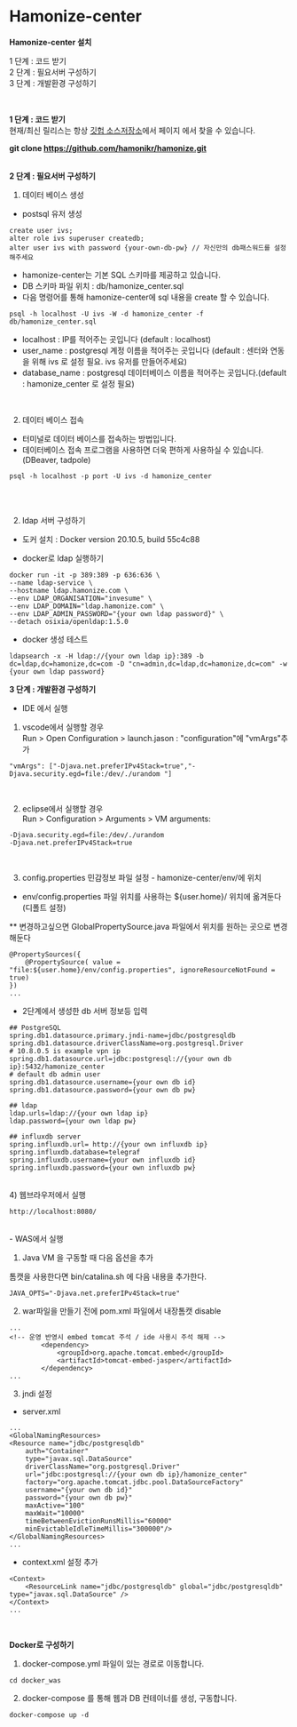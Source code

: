 # Hamonize-center

<b>Hamonize-center 설치</b>

1 단계 : 코드 받기<br>
2 단계 : 필요서버 구성하기<br>
3 단계 : 개발환경 구성하기<br>

<br>

**1 단계 : 코드 받기**<br>
현재/최신 릴리스는 항상 [깃헙 소스저장소](https://github.com/hamonikr/hamonize)에서 페이지 에서 찾을 수 있습니다. 

<b>git clone https://github.com/hamonikr/hamonize.git </b><br><br>


**2 단계 : 필요서버 구성하기**<br>
1) 데이터 베이스 생성
- postsql 유저 생성
```
create user ivs;
alter role ivs superuser createdb;
alter user ivs with password {your-own-db-pw} // 자신만의 db패스워드를 설정해주세요

```

- hamonize-center는 기본 SQL 스키마를 제공하고 있습니다.
- DB 스키마 파일 위치 : db/hamonize_center.sql 
- 다음 명령어를 통해 hamonize-center에 sql 내용을 create 할 수 있습니다.

```
psql -h localhost -U ivs -W -d hamonize_center -f db/hamonize_center.sql
```
- localhost : IP를 적어주는 곳입니다 (default : localhost)
- user_name : postgresql 계정 이름을 적어주는 곳입니다 (default : 센터와 연동을 위해 ivs 로 설정 필요. ivs 유저를 만들어주세요)
- database_name : postgresql 데이터베이스 이름을 적어주는 곳입니다.(default : hamonize_center 로 설정 필요)

<br>

2) 데이터 베이스 접속
- 터미널로 데이터 베이스를 접속하는 방법입니다.
- 데이터베이스 접속 프로그램을 사용하면 더욱 편하게 사용하실 수 있습니다. (DBeaver, tadpole)
```
psql -h localhost -p port -U ivs -d hamonize_center
```
<br>


<br> 

2) ldap 서버 구성하기
- 도커 설치 : Docker version 20.10.5, build 55c4c88

- docker로 ldap 실행하기 
```
docker run -it -p 389:389 -p 636:636 \
--name ldap-service \
--hostname ldap.hamonize.com \
--env LDAP_ORGANISATION="invesume" \
--env LDAP_DOMAIN="ldap.hamonize.com" \
--env LDAP_ADMIN_PASSWORD="{your own ldap password}" \
--detach osixia/openldap:1.5.0

```

- docker 생성 테스트 
```
ldapsearch -x -H ldap://{your own ldap ip}:389 -b dc=ldap,dc=hamonize,dc=com -D "cn=admin,dc=ldap,dc=hamonize,dc=com" -w {your own ldap password}

```

**3 단계 : 개발환경 구성하기**
- IDE 에서 실행<br>


1) vscode에서 실행할 경우<br>
Run > Open Configuration > launch.jason : "configuration"에 "vmArgs"추가 

```
"vmArgs": ["-Djava.net.preferIPv4Stack=true","-Djava.security.egd=file:/dev/./urandom "] 
```
<br>

2) eclipse에서 실행할 경우<br>
Run > Configuration > Arguments > VM arguments:

```
-Djava.security.egd=file:/dev/./urandom
-Djava.net.preferIPv4Stack=true
```
<br>

3) config.properties 민감정보 파일 설정 - hamonize-center/env/에 위치 
- env/config.properties 파일 위치를 사용하는 ${user.home}/ 위치에 옮겨둔다(디폴트 설정)

** 변경하고싶으면 GlobalPropertySource.java 파일에서 위치를 원하는 곳으로 변경해둔다

```
@PropertySources({
    @PropertySource( value = "file:${user.home}/env/config.properties", ignoreResourceNotFound = true)
})
... 
```
- 2단계에서 생성한 db 서버 정보등 입력
```
## PostgreSQL
spring.db1.datasource.primary.jndi-name=jdbc/postgresqldb
spring.db1.datasource.driverClassName=org.postgresql.Driver
# 10.8.0.5 is example vpn ip
spring.db1.datasource.url=jdbc:postgresql://{your own db ip}:5432/hamonize_center
# default db admin user
spring.db1.datasource.username={your own db id}
spring.db1.datasource.password={your own db pw}

## ldap 
ldap.urls=ldap://{your own ldap ip}
ldap.password={your own ldap pw}

## influxdb server
spring.influxdb.url= http://{your own influxdb ip}
spring.influxdb.database=telegraf
spring.influxdb.username={your own influxdb id}
spring.influxdb.password={your own influxdb pw}
```

<br>
4) 웹브라우저에서 실행

```
http://localhost:8080/
```
<br>
- WAS에서 실행 <br>

1) Java VM 을 구동할 때 다음 옵션을 추가

톰캣을 사용한다면 bin/catalina.sh 에 다음 내용을 추가한다.

```
JAVA_OPTS="-Djava.net.preferIPv4Stack=true"
```
2) war파일을 만들기 전에 pom.xml 파일에서 내장톰캣 disable

```
...
<!-- 운영 반영시 embed tomcat 주석 / ide 사용시 주석 해제 -->
		<dependency>
			<groupId>org.apache.tomcat.embed</groupId>
			<artifactId>tomcat-embed-jasper</artifactId>
		</dependency>
...		
```

3) jndi 설정
- server.xml

```
...
<GlobalNamingResources>
<Resource name="jdbc/postgresqldb"
    auth="Container"
    type="javax.sql.DataSource"
    driverClassName="org.postgresql.Driver"
    url="jdbc:postgresql://{your own db ip}/hamonize_center"
    factory="org.apache.tomcat.jdbc.pool.DataSourceFactory"
    username="{your own db id}"
    password="{your own db pw}"
    maxActive="100"
    maxWait="10000"
    timeBetweenEvictionRunsMillis="60000"
    minEvictableIdleTimeMillis="300000"/>
</GlobalNamingResources>
...
```
- context.xml 설정 추가
```
<Context>
    <ResourceLink name="jdbc/postgresqldb" global="jdbc/postgresqldb" type="javax.sql.DataSource" />
</Context>
...
````
<br>

<b>Docker로 구성하기</b>

1. docker-compose.yml 파일이 있는 경로로 이동합니다.

```
cd docker_was	
```

2. docker-compose 를 통해 웹과 DB 컨테이너를 생성, 구동합니다.

```
docker-compose up -d	
```

